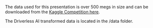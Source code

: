 The data used for this presentation is over 500 megs in size and can be downloaded from the [Kaggle Competition here](https://www.kaggle.com/c/loan-default-prediction). 

The Driverless AI transformed data is located in the /data folder.

